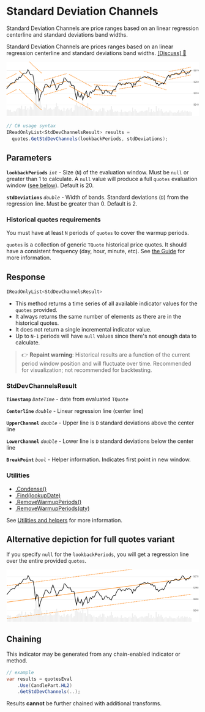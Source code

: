 # Standard Deviation Channels

 Standard Deviation Channels are price ranges based on an linear regression centerline and standard deviations band widths.



Standard Deviation Channels are prices ranges based on an linear regression centerline and standard deviations band widths.
[[Discuss] &#128172;](https://github.com/DaveSkender/Stock.Indicators/discussions/368 "Community discussion about this indicator")

![chart for StdDevChannels](../assets/charts/StdDevChannels.png)

```csharp
// C# usage syntax
IReadOnlyList<StdDevChannelsResult> results =
  quotes.GetStdDevChannels(lookbackPeriods, stdDeviations);
```

## Parameters

**`lookbackPeriods`** _`int`_ - Size (`N`) of the evaluation window.  Must be `null` or greater than 1 to calculate.  A `null` value will produce a full `quotes` evaluation window ([see below](#alternative-depiction-for-full-quotes-variant)).  Default is 20.

**`stdDeviations`** _`double`_ - Width of bands.  Standard deviations (`D`) from the regression line.  Must be greater than 0.  Default is 2.

### Historical quotes requirements

You must have at least `N` periods of `quotes` to cover the warmup periods.

`quotes` is a collection of generic `TQuote` historical price quotes.  It should have a consistent frequency (day, hour, minute, etc).  See [the Guide](../guide.md#historical-quotes) for more information.

## Response

```csharp
IReadOnlyList<StdDevChannelsResult>
```

- This method returns a time series of all available indicator values for the `quotes` provided.
- It always returns the same number of elements as there are in the historical quotes.
- It does not return a single incremental indicator value.
- Up to `N-1` periods will have `null` values since there's not enough data to calculate.

> &#128073; **Repaint warning**: Historical results are a function of the current period window position and will fluctuate over time.  Recommended for visualization; not recommended for backtesting.

### StdDevChannelsResult

**`Timestamp`** _`DateTime`_ - date from evaluated `TQuote`

**`Centerline`** _`double`_ - Linear regression line (center line)

**`UpperChannel`** _`double`_ - Upper line is `D` standard deviations above the center line

**`LowerChannel`** _`double`_ - Lower line is `D` standard deviations below the center line

**`BreakPoint`** _`bool`_ - Helper information.  Indicates first point in new window.

### Utilities

- [.Condense()](../utilities.md#sort-quotes)
- [.Find(lookupDate)](../utilities.md#find-indicator-result)
- [.RemoveWarmupPeriods()](../utilities.md#get-or-exclude-nulls)
- [.RemoveWarmupPeriods(qty)](../utilities.md#get-or-exclude-nulls)

See [Utilities and helpers](../utilities.md#utilities-for-indicator-results) for more information.

## Alternative depiction for full quotes variant

If you specify `null` for the `lookbackPeriods`, you will get a regression line over the entire provided `quotes`.

![image](../assets/charts/StdDevChannelsFull.png)

## Chaining

This indicator may be generated from any chain-enabled indicator or method.

```csharp
// example
var results = quotesEval
    .Use(CandlePart.HL2)
    .GetStdDevChannels(..);
```

Results **cannot** be further chained with additional transforms.
